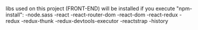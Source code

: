 libs used on this project (FRONT-END) will be installed if you execute "npm-install":
-node.sass
-react
-react-router-dom
-react-dom
-react-redux
-redux
-redux-thunk
-redux-devtools-executor
-reactstrap
-history
